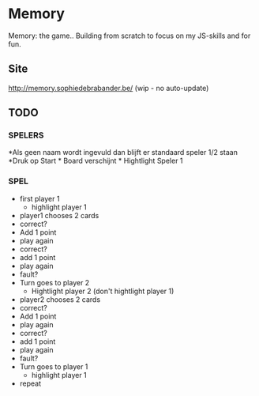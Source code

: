 Memory
======

Memory: the game.. Building from scratch to focus on my JS-skills and for fun.

## Site
http://memory.sophiedebrabander.be/ (wip - no auto-update)


## TODO

### SPELERS

*Als geen naam wordt ingevuld dan blijft er standaard speler 1/2 staan
*Druk op Start
    * Board verschijnt
    * Hightlight Speler 1

### SPEL

* first player 1
    * highlight player 1
* player1 chooses 2 cards
* correct?
* Add 1 point
* play again
* correct?
* add 1 point
* play again
* fault?
* Turn goes to player 2
    * Hightlight player 2 (don't hightlight player 1)
* player2 chooses 2 cards
* correct?
* Add 1 point
* play again
* correct?
* add 1 point
* play again
* fault?
* Turn goes to player 1
    * highlight player 1
* repeat

